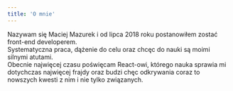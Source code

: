 ```yaml
---
title: 'O mnie'
---
```


Nazywam się Maciej Mazurek i od lipca 2018 roku postanowiłem zostać front-end
developerem. <br/>Systematyczna praca, dążenie do celu oraz chcęc do nauki są
moimi silnymi atutami. <br/>Obecnie najwięcej czasu poświęcam React-owi, którego
nauka sprawia mi dotychczas najwięcej frajdy oraz budzi chęc odkrywania coraz to
nowszych kwesti z nim i nie tylko związanych.
